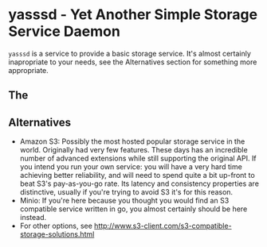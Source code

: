 # yasssd - Yet Another Simple Storage Service Daemon

`yasssd` is a service to provide a basic storage service. It's almost certainly inapropriate to your needs, see the Alternatives section for something more appropriate.

## The 

## Alternatives

- Amazon S3: Possibly the most hosted popular storage service in the world. Originally had very few features. These days has an incredible number of advanced extensions while still supporting the original API. If you intend you run your own service: you will have a very hard time achieving better reliability, and will need to spend quite a bit up-front to beat S3's pay-as-you-go rate. Its latency and consistency properties are distinctive, usually if you're trying to avoid S3 it's for this reason.
- Minio: If you're here because you thought you would find an S3 compatible service written in go, you almost certainly should be here instead. 
- For other options, see http://www.s3-client.com/s3-compatible-storage-solutions.html
